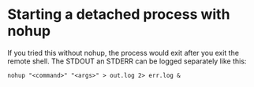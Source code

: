 # Starting a detached process with nohup

If you tried this without nohup, the process would exit after you exit the
remote shell. The STDOUT an STDERR can be logged separately like this:

	nohup "<command>" "<args>" > out.log 2> err.log &
